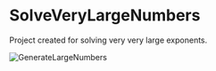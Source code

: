 # SolveVeryLargeNumbers
Project created for solving very very large exponents.

![GenerateLargeNumbers](https://github.com/user-attachments/assets/1c999432-0256-4278-bb9a-823ead068932)
